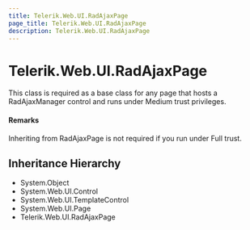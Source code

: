 ```yaml
---
title: Telerik.Web.UI.RadAjaxPage
page_title: Telerik.Web.UI.RadAjaxPage
description: Telerik.Web.UI.RadAjaxPage
---
```


# Telerik.Web.UI.RadAjaxPage

This class is required as a base class for any page that hosts a 
            RadAjaxManager control and runs under Medium trust privileges.

#### Remarks
Inheriting from RadAjaxPage is not required if you run under Full trust.

## Inheritance Hierarchy

* System.Object
* System.Web.UI.Control
* System.Web.UI.TemplateControl
* System.Web.UI.Page
* Telerik.Web.UI.RadAjaxPage

